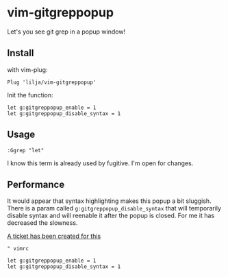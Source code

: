 # vim-gitgreppopup

Let's you see git grep in a popup window!

## Install
with vim-plug:
```vim
Plug 'lilja/vim-gitgreppopup'
```

Init the function:

```vim
let g:gitgreppopup_enable = 1
let g:gitgreppopup_disable_syntax = 1
```

## Usage
`:Ggrep "let"`

I know this term is already used by fugitive. I'm open for changes.


## Performance

It would appear that syntax highlighting makes this popup a bit sluggish. There is a param called `g:gitgreppopup_disable_syntax` that will temporarily disable syntax and will reenable it after the popup is closed. For me it has decreased the slowness.

[A ticket has been created for this](https://github.com/vim/vim/issues/6171)

```vim
" vimrc

let g:gitgreppopup_enable = 1
let g:gitgreppopup_disable_syntax = 1
```
